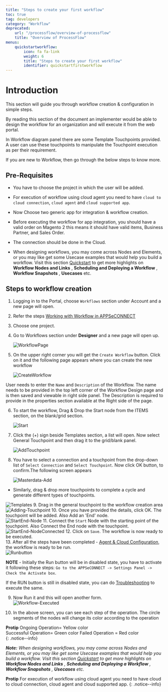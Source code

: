 ```yaml
---
title: "Steps to create your first workflow"
toc: true
tag: developers
category: "Workflow"
deprecated: 
    url: "/processflow/overview-of-processflow"
    title: "Overview of ProcessFlow"
menus: 
    quickstartworkflow:
        icon: fa fa-link
        weight: 6
        title: "Steps to create your first workflow" 
        identifier: quickstartfirstworkflow
---
```


# Introduction

This section will guide you through workflow creation & configuration in simple steps.

By reading this section of the document an implementer would be able to design the workflow for an organization and will execute it from the web portal. 

In Workflow diagram panel there are some Template Touchpoints provided. A user can use these touchpoints to manipulate the Touchpoint execution as per their requirement. 

If you are new to Workflow, then go through the below steps to know more.


## Pre-Requisites

* You have to choose the project in which the user will be added.

* For execution of workflow using cloud agent you need to have `cloud to cloud connection`, `cloud agent` and `cloud supported app`.

* Now Choose two generic app for integration & workflow creation.

* Before executing the workflow for app integration, you should have a valid order on Magento 2 this means it should have valid items, Business Partner, and Sales Order. 

* The connection should be done in the Cloud.

* When designing workflows, you may come across Nodes and Elements, or you may like get some Usecase examples that would help you build a workflow. Visit this section [Quickstart](/workflow/quickstart-guides-to-workflow-management/) to get more highlights on **Workflow Nodes and Links** , **Scheduling and Deploying a Workflow** , **Workflow Snapshots** , **Usecases** etc.


## Steps to workflow creation

 1. Logging in to the Portal, choose `Workflows` section under Account and a new page will open.

 2.  Refer the  steps
[Working with Workflow in APPSeCONNECT](/workflow/overview/)

3. Choose one project.

4. Go to Workflows section under **Designer** and a new page will open up.

   ![WorkflowPage](/staticfiles/workflow-management/media/WorkflowPage.png)

5. On the upper right corner you will get the `Create Workflow` button. Click on it and the following page appears where you can create the new workflow

   ![CreateWorkflow](/staticfiles/workflow-management/media/CreateWorkflow.png)

User needs to enter the `Name` and `Description` of the Workflow. 
The name needs to be provided in the top left corner of the Workflow Design page and is then saved and viewable in right side panel.
The Description is required to provide in the properties section available at the Right side of the page.

6. To start the workflow, Drag & Drop the Start node from the ITEMS section, on the blank/grid section.

    ![Start](/staticfiles/workflow-management/media/Start.png)

7. Click the (+) sign beside Templates section, a list will open. Now select General Touchpoint and then drag it to the grid/blank panel.

     ![AddTouchpoint](/staticfiles/workflow-management/media/AddTouchpoint.png)

8. You have to select a connection and a touchpoint from the drop-down list of `Select Connection` and `Select Touchpoint`. Now click OK button, to confirm.The following screen appears

   ![Masterdata-Add](/staticfiles/workflow-management/media/Masterdata-Add.png)

* Similarly, drag & drop more touchpoints to complete a cycle and generate different types of touchpoints.

![Templates](/staticfiles/workflow-management/media/Templates.png)
9. Drag in the general touchpoint to the workflow creation area    
![Adding-Touchpoint](/staticfiles/workflow-management/media/Adding-Touchpoint.png)
10. Once you have provided the details, click OK. The touchpoint will be added. Also Add an 'End' node.    
![StartEnd-Node](/staticfiles/workflow-management/media/StartEnd-Node.png)
11. Connect the `Start` Node with the starting point of the touchpoint. Also Connect the End node with the touchpoint.  
![StartEnd-NodeConnected](/staticfiles/workflow-management/media/StartEnd-NodeConnected.png)
12. Click on `Save`. The workflow is now ready to be executed.   
13. After all the steps have been completed - [Agent & Cloud Configuration](/deployment/Environment-Management/), the workflow is ready to be run.    
![Runbutton](/staticfiles/workflow-management/media/Runbutton.png)

**NOTE** - Initially the Run button will be in disabled state, you have to activate it following these steps:
`Go to the APPSeCONNECT -> Settings Panel -> Check the Activate box`.

If the RUN button is still in disabled state, you can do [Troubleshooting](/workflow/Troubleshooting/) to execute the same.

9. Now Run it and this will open another form.  
 ![Workflow-Executed](/staticfiles/workflow-management/media/Workflow-Executed.png)

10. In the above screen, you can see each step of the operation. The circle segments of the nodes will change its color according to the operation


**Protip** 
           Ongoing Operation= Yellow color  
           Successful Operation= Green color
           Failed Operation  = Red color         
{: .notice--info}

_**Note:** When designing workflows, you may come across Nodes and Elements, or you may like get some Usecase examples that would help you build a workflow. Visit this section [Quickstart](/workflow/quickstart-guides-to-workflow-management/) to get more highlights on **Workflow Nodes and Links** , **Scheduling and Deploying a Workflow** , **Workflow Snapshots** , **Usecases** etc._


**Protip** For execution of workflow using cloud agent you need to have cloud to cloud connection, cloud agent and cloud supported app.
{: .notice--info}

